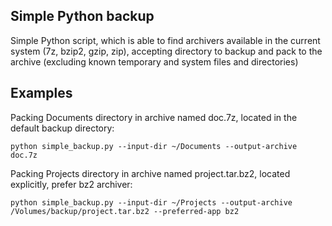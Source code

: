 ## Simple Python backup

Simple Python script, which is able to find archivers available in the current system (7z, bzip2, gzip, zip), accepting directory to backup and pack to the archive (excluding known temporary and system files and directories)

## Examples

Packing Documents directory in archive named doc.7z, located in the default backup directory:

`python simple_backup.py --input-dir ~/Documents --output-archive doc.7z`

Packing Projects directory in archive named project.tar.bz2, located explicitly, prefer bz2 archiver:

`python simple_backup.py --input-dir ~/Projects --output-archive /Volumes/backup/project.tar.bz2 --preferred-app bz2` 




